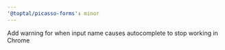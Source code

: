 ```yaml
---
'@toptal/picasso-forms': minor
---
```


Add warning for when input name causes autocomplete to stop working in Chrome
